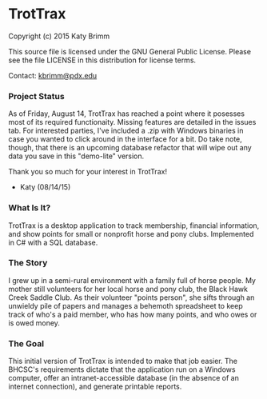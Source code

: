 # TrotTrax
Copyright (c) 2015 Katy Brimm

This source file is licensed under the GNU General Public License. Please see the file LICENSE in this distribution for license terms.

Contact: kbrimm@pdx.edu

### Project Status
As of Friday, August 14, TrotTrax has reached a point where it posesses most of its required functionaity. Missing features are detailed in the issues tab. For interested parties, I've included a .zip with Windows binaries in case you wanted to click around in the interface for a bit. Do take note, though, that there is an upcoming database refactor that will wipe out any data you save in this "demo-lite" version.

Thank you so much for your interest in TrotTrax!

- Katy (08/14/15)

### What Is It?
TrotTrax is a desktop application to track membership, financial information, and show points for small or nonprofit horse and pony clubs. Implemented in C# with a SQL database.

### The Story
I grew up in a semi-rural environment with a family full of horse people. My mother still volunteers for her local horse and pony club, the Black Hawk Creek Saddle Club. As their volunteer "points person", she sifts through an unwieldy pile of papers and manages a behemoth spreadsheet to keep track of who's a paid member, who has how many points, and who owes or is owed money.

### The Goal
This initial version of TrotTrax is intended to make that job easier. The BHCSC's requirements dictate that the application run on a Windows computer, offer an intranet-accessible database (in the absence of an internet connection), and generate printable reports.
